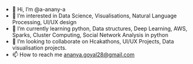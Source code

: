 - 👋 Hi, I’m @a-anany-a
- 👀 I’m interested in Data Science, Visualisations, Natural Language Processing, UI/UX design
- 🌱 I’m currently learning python, Data structures, Deep Learning, AWS, Sparks, Cluster Computing, Social Network Analysis in python
- 💞️ I’m looking to collaborate on Hcakathons, UI/UX Projects, Data visualisation projects.
- 📫 How to reach me ananya.goyal28@gmail.com

<!---
a-anany-a/a-anany-a is a ✨ special ✨ repository because its `README.md` (this file) appears on your GitHub profile.
You can click the Preview link to take a look at your changes.
--->
